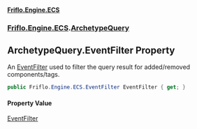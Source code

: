 #### [Friflo.Engine.ECS](index.md 'index')
### [Friflo.Engine.ECS](Friflo.Engine.ECS.md 'Friflo.Engine.ECS').[ArchetypeQuery](ArchetypeQuery.md 'Friflo.Engine.ECS.ArchetypeQuery')

## ArchetypeQuery.EventFilter Property

An [EventFilter](EventFilter.md 'Friflo.Engine.ECS.EventFilter') used to filter the query result for added/removed components/tags.

```csharp
public Friflo.Engine.ECS.EventFilter EventFilter { get; }
```

#### Property Value
[EventFilter](EventFilter.md 'Friflo.Engine.ECS.EventFilter')